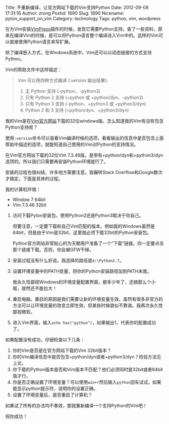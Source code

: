Title: 不重新编译，让官方网站下载的Vim支持Python
Date: 2012-09-08 17:31:16
Author: zrong
Postid: 1690
Slug: 1690
Nicename: pyton_support_on_vim
Category: technology
Tags: python, vim, wordpress

在为Vim安装[VimPress](http://www.vim.org/scripts/script.php?script_id=1953 "VimPress")插件的时候，发现它需要Python支持。查了一些资料，原来在编译Vim的时候，是可以将Python语言整个编译进入Vim中的。这样的Vim可以直接使用Python语言来写扩展。

除了编译嵌入方式，在Windows系统中，Vim还可以以动态链接的方式支持Python。

Vim的帮助文件中这样描述：

> Vim 可以用四种方式编译 (:version 输出结果):  
>  1. 无 Python 支持 (-python、-python3)  
>  2. 只有 Python 2 支持 (+python 或 +python/dyn、-python3)  
>  3. 只有 Python 3 支持 (-python、+python3 或 +python3/dyn)  
>  4. Python 2 和 3 支持 (+python/dyn、+python3/dyn)

我的Vim是在[Vim官方网站](http://zengrong.net)下载的32位windows版。怎么知道我的Vim有没有包含Python支持呢？<!--more-->

使用`:version`命令可以查看Vim编译时候的选项，看看输出的信息中是否包含上面帮助中描述的选项，就能知道自己使用的Vim对Python的支持情况。

在Vim官方网站下载的32位Vim
7.3.46版，是带有+python/dyn和+python3/dyn选项的。所以我们只需要再安装Python环境就行了。

安装的过程也很纠结，许多地方需要注意。我辗转Stack
Overflow和Google数次才搞定。下面是具体的过程。

我的计算机环境：

-   Window 7 64bit
-   Vim 7.3.46 32bit

1.  访问下载Pyton安装包，使用Python2还是Python3取决于你自己。  

    但要注意，一定要下载和自己Vim匹配的版本。例如我的Windows虽然是64bit，但是由于Vim是32bit，这里就必须下载32bit的Python安装包。  

    Python官方网站非常贴心的为天朝用户准备了一个“下载”链接。你一定要点击那个链接下载。否则，你会被GFW干掉。
2.  安装过程没有什么好说。我选择的路径是`d:\Python2.7`。
3.  设置环境变量中的PATH变量，将你的Python安装路径加到PATH末尾。  

    我永久性鄙视Windows的环境变量配置界面，都多少年了，还搞那么个小框，居然还不能拉大！
4.  重启电脑。重启的原因是我们需要让新的环境变量生效。虽然有很多非官方的方法可以让环境变量的改变立即生效，但某些时候貌似不靠谱。我再次永久性鄙视微软。
5.  进入Vim界面，输入`echo has("python")`，如果输出1，代表你的配置成功了。

如果配置没有成功，仔细检查以下几条：

1.  你的Vim是否是在官方网站下载的Vim 32bit版本？
2.  你的Vim编译信息中是否包含+python/dyn或者+python3/dyn？检验方法见上文。
3.  你下载的Python版本是否和Vim版本不匹配？他们必须同时是32bit或者64bit版才行。
4.  你是否正确设置了环境变量？可以使用`win+r`然后输入`python`回车试试。如果能显示python提示符，说明你的设置正确。
5.  设置了环境变量后，是否重启了计算机？

如果试了所有的办法均不奏效，那就重新编译一个支持Python的Vim吧！

祝你成功！

